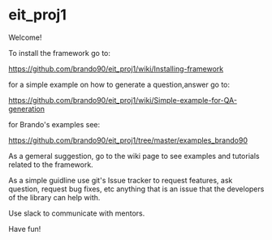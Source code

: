 # eit_proj1

Welcome!

To install the framework go to:

https://github.com/brando90/eit_proj1/wiki/Installing-framework

for a simple example on how to generate a question,answer go to:

https://github.com/brando90/eit_proj1/wiki/Simple-example-for-QA-generation

for Brando's examples see:

https://github.com/brando90/eit_proj1/tree/master/examples_brando90

As a gemeral suggestion, go to the wiki page to see examples and tutorials related to the framework.

As a simple guidline use git's Issue tracker to request features, ask question, request bug fixes, 
etc anything that is an issue that the developers of the library can help with.

Use slack to communicate with mentors.

Have fun!
